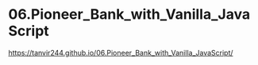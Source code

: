 # 06.Pioneer_Bank_with_Vanilla_JavaScript
https://tanvir244.github.io/06.Pioneer_Bank_with_Vanilla_JavaScript/
